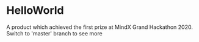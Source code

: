# HelloWorld
A product which achieved the first prize at MindX Grand Hackathon 2020.
Switch to 'master' branch to see more
